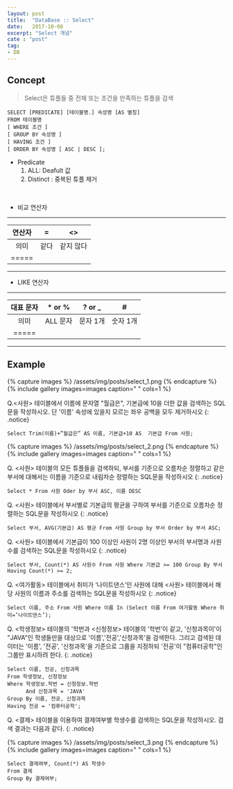 ```yaml
---
layout: post
title:  "DataBase :: Select"
date:   2017-10-08
excerpt: "Select 개념"
cate : "post"
tag:
- DB
---
```


## Concept

> Select은 튜플들 중 전체 또는 조건을 만족하는 튜플을 검색

 ```
SELECT [PREDICATE] [테이블명.] 속성명 [AS 별칭]
FROM 테이블명
[ WHERE 조건 ]
[ GROUP BY 속성명 ]
[ HAVING 조건 ]
[ ORDER BY 속성명 [ ASC | DESC ];
```    

* Predicate 
    1. ALL: Deafult 값
    2. Distinct : 중복된 튜플 제거

<br>

* 비교 연산자

---

|    연산자  | = | <> |
|:-------:|:-------:|:-------:|
| 의미     | 같다 | 같지 않다  |
|=====

---

* LIKE 연산자

---

| 대표 문자  |  * or %   |  ? or _    | #  |
|:-------:|:-------:|:-------:| :-------:|
| 의미   | ALL 문자 | 문자 1개  | 숫자 1개 |
|=====


---


## Example

{% capture images %}
    /assets/img/posts/select_1.png
{% endcapture %}
{% include gallery images=images caption=" " cols=1 %}

 Q.<사원> 테이블에서 이름에 문자열 "월급은", 기본급에 10을 더한 값을 검색하는 SQL문을 작성하시오. 단 '이름' 속성에 있을지 모르는 좌우 공백을 모두 제거하시오
{: .notice}


```    
Select Trim(이름)+”월급은” AS 이름, 기본급+10 AS  기본급 From 사원;
```    


{% capture images %}
    /assets/img/posts/select_2.png
{% endcapture %}
{% include gallery images=images caption=" " cols=1 %}






Q. <사원> 테이블의 모든 튜플들을 검색하되, 부서를 기준으로 오름차순 정렬하고 같은 부서에 대해서는 이름을 기준으로 내림차순 정렬하는 SQL문을 작성하시오
{: .notice}

```    
Select * From 사원 Oder by 부서 ASC, 이름 DESC
```    

Q. <사원> 테이블에서 부서별로 기본급의 평균을 구하여 부서를 기준으로 오름차순 정렬하는 SQL문을 작성하시오
{: .notice}

```    
Select 부서, AVG(기본급) AS 평균 From 사원 Group by 부서 Order by 부서 ASC;
```    

Q. <사원> 테이블에서 기본급이 100 이상인 사원이 2명 이상인 부서의 부서명과 사원수를 검색하는 SQL문을 작성하시오
{: .notice}

```    
Select 부서, Count(*) AS 사원수 From 사원 Where 기본급 >= 100 Group By 부서 Having Count(*) >= 2;
```    


Q. <여가활동> 테이블에서 취미가 ‘나이트댄스’인 사원에 대해 <사원> 테이블에서 해당 사원의 이름과 주소를 검색하는 SQL문을 작성하시오
{: .notice}

```    
Select 이름, 주소 From 사원 Where 이름 In (Select 이름 From 여가활동 Where 취미=’나이트댄스’);
```    

Q. <학생정보> 테이블의 '학번과 <신청정보> 테이블의 '학번'이 같고, '신청과목이'이 "JAVA"인 학생들만을 대상으로
'이름','전공','신청과목'을 검색한다. 그리고 검색된 데이터는 '이름', '전공', '신청과목'을 기준으로 그룹을 지정하되          '전공'이 "컴퓨터공학"인 그룹만 표시하려 한다.
{: .notice}

```    
Select 이름, 전공, 신청과목
From 학생정보, 신청정보
Where 학생정보.학번 = 신청정보.학번
      And 신청과목 = 'JAVA'
Group By 이름, 전공, 신청과목 
Having 전공 = '컴퓨터공학';
```    


Q. <결제> 테이블을 이용하여 결제여부별 학생수를 검색하는 SQL문을 작성하시오. 검색 결과는 다음과 같다.
{: .notice}

{% capture images %}
    /assets/img/posts/select_3.png
{% endcapture %}
{% include gallery images=images caption=" " cols=1 %}


```    
Select 결제여부, Count(*) AS 학생수
From 결제
Group By 결제여부;
```    

